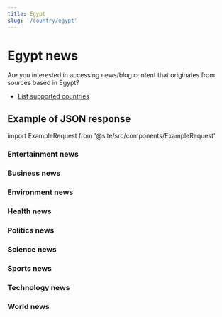 ```yaml
---
title: Egypt
slug: '/country/egypt'
---
```


# Egypt news

Are you interested in accessing news/blog content that originates from sources based in Egypt?

- [List supported countries](/get-articles/countries)

## Example of JSON response

import ExampleRequest from '@site/src/components/ExampleRequest'

### Entertainment news
<ExampleRequest url="https://apitube.io/v1/news/articles?limit=2&category=news/Arts_and_Entertainment&country=eg"></ExampleRequest>

### Business news
<ExampleRequest url="https://apitube.io/v1/news/articles?limit=2&category=news/Business&country=eg"></ExampleRequest>

### Environment news
<ExampleRequest url="https://apitube.io/v1/news/articles?limit=2&category=news/Environment&country=eg"></ExampleRequest>

### Health news
<ExampleRequest url="https://apitube.io/v1/news/articles?limit=2&category=news/Health&country=eg"></ExampleRequest>

### Politics news
<ExampleRequest url="https://apitube.io/v1/news/articles?limit=2&category=news/Politics&country=eg"></ExampleRequest>

### Science news
<ExampleRequest url="https://apitube.io/v1/news/articles?limit=2&category=news/Science&country=eg"></ExampleRequest>

### Sports news
<ExampleRequest url="https://apitube.io/v1/news/articles?limit=2&category=news/Sports&country=eg"></ExampleRequest>

### Technology news
<ExampleRequest url="https://apitube.io/v1/news/articles?limit=2&category=news/Technology&country=eg"></ExampleRequest>

### World news
<ExampleRequest url="https://apitube.io/v1/news/articles?limit=2&category=news/World&country=eg"></ExampleRequest>
